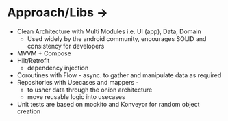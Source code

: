 # Approach/Libs ->
* Clean Architecture with Multi Modules i.e. UI (app), Data, Domain
    * Used widely by the android community, encourages SOLID and consistency for developers
* MVVM + Compose
* Hilt/Retrofit 
    * dependency injection
* Coroutines with Flow - async. to gather and manipulate data as required 
* Repositories with Usecases and mappers - 
    * to usher data through the onion architecture 
    * move reusable logic into usecases
* Unit tests are based on mockito and Konveyor for random object creation
